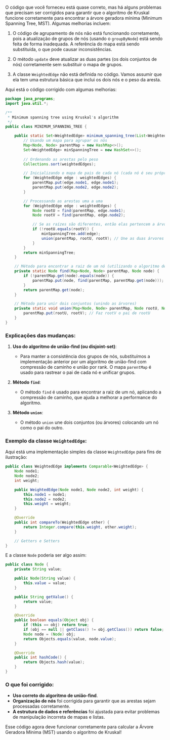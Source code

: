O código que você forneceu está quase correto, mas há alguns problemas que precisam ser corrigidos para garantir que o algoritmo de Kruskal funcione corretamente para encontrar a árvore geradora mínima (Minimum Spanning Tree, MST). Algumas melhorias incluem:

1. O código de agrupamento de nós não está funcionando corretamente, pois a atualização de grupos de nós (usando o `groupByNode`) está sendo feita de forma inadequada. A referência do mapa está sendo substituída, o que pode causar inconsistências.
   
2. O método `update` deve atualizar as duas partes (os dois conjuntos de nós) corretamente sem substituir o mapa de grupos.

3. A classe `WeightedEdge` não está definida no código. Vamos assumir que ela tem uma estrutura básica que inclui os dois nós e o peso da aresta.

Aqui está o código corrigido com algumas melhorias:

```java
package java_programs;
import java.util.*;

/**
 * Minimum spanning tree using Kruskal's algorithm
 */
public class MINIMUM_SPANNING_TREE {

    public static Set<WeightedEdge> minimum_spanning_tree(List<WeightedEdge> weightedEdges) {
        // Usando um mapa para agrupar os nós
        Map<Node, Node> parentMap = new HashMap<>();
        Set<WeightedEdge> minSpanningTree = new HashSet<>();
        
        // Ordenando as arestas pelo peso
        Collections.sort(weightedEdges);

        // Inicializando o mapa de pais de cada nó (cada nó é seu próprio pai no início)
        for (WeightedEdge edge : weightedEdges) {
            parentMap.put(edge.node1, edge.node1);
            parentMap.put(edge.node2, edge.node2);
        }

        // Processando as arestas uma a uma
        for (WeightedEdge edge : weightedEdges) {
            Node rootU = find(parentMap, edge.node1);
            Node rootV = find(parentMap, edge.node2);

            // Se as raízes são diferentes, então elas pertencem a árvores diferentes
            if (!rootU.equals(rootV)) {
                minSpanningTree.add(edge);
                union(parentMap, rootU, rootV); // Une as duas árvores
            }
        }
        return minSpanningTree;
    }

    // Método para encontrar a raiz de um nó (utilizando o algoritmo de compressão de caminho)
    private static Node find(Map<Node, Node> parentMap, Node node) {
        if (!parentMap.get(node).equals(node)) {
            parentMap.put(node, find(parentMap, parentMap.get(node))); // Compressão de caminho
        }
        return parentMap.get(node);
    }

    // Método para unir dois conjuntos (unindo as árvores)
    private static void union(Map<Node, Node> parentMap, Node rootU, Node rootV) {
        parentMap.put(rootU, rootV); // Faz rootV o pai de rootU
    }
}
```

### Explicações das mudanças:
1. **Uso do algoritmo de união-find (ou disjoint-set)**:
   - Para manter a consistência dos grupos de nós, substituímos a implementação anterior por um algoritmo de união-find com compressão de caminho e união por rank. O mapa `parentMap` é usado para rastrear o pai de cada nó e unificar grupos.

2. **Método `find`**:
   - O método `find` é usado para encontrar a raiz de um nó, aplicando a compressão de caminho, que ajuda a melhorar a performance do algoritmo.

3. **Método `union`**:
   - O método `union` une dois conjuntos (ou árvores) colocando um nó como o pai do outro.

### Exemplo da classe `WeightedEdge`:
Aqui está uma implementação simples da classe `WeightedEdge` para fins de ilustração:

```java
public class WeightedEdge implements Comparable<WeightedEdge> {
    Node node1;
    Node node2;
    int weight;

    public WeightedEdge(Node node1, Node node2, int weight) {
        this.node1 = node1;
        this.node2 = node2;
        this.weight = weight;
    }

    @Override
    public int compareTo(WeightedEdge other) {
        return Integer.compare(this.weight, other.weight);
    }

    // Getters e Setters
}
```

E a classe `Node` poderia ser algo assim:

```java
public class Node {
    private String value;

    public Node(String value) {
        this.value = value;
    }

    public String getValue() {
        return value;
    }

    @Override
    public boolean equals(Object obj) {
        if (this == obj) return true;
        if (obj == null || getClass() != obj.getClass()) return false;
        Node node = (Node) obj;
        return Objects.equals(value, node.value);
    }

    @Override
    public int hashCode() {
        return Objects.hash(value);
    }
}
```

### O que foi corrigido:
- **Uso correto do algoritmo de união-find**.
- **Organização de nós** foi corrigida para garantir que as arestas sejam processadas corretamente.
- **A estrutura de dados e referências** foi ajustada para evitar problemas de manipulação incorreta de mapas e listas.

Esse código agora deve funcionar corretamente para calcular a Árvore Geradora Mínima (MST) usando o algoritmo de Kruskal!